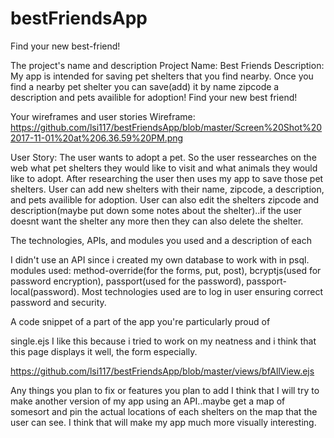 # bestFriendsApp
Find your new best-friend!



The project's name and description
Project Name: Best Friends
Description: My app is intended for saving pet shelters that you find nearby. Once you find a nearby pet shelter you can save(add) it by name zipcode a description and pets availible for adoption! Find your new best friend!

Your wireframes and user stories
Wireframe: https://github.com/lsi117/bestFriendsApp/blob/master/Screen%20Shot%202017-11-01%20at%206.36.59%20PM.png

User Story: The user wants to adopt a pet. So the user ressearches on the web what pet shelters they would like to visit and what animals they would like to adopt. After researching the user then uses my app to save those pet shelters. User can add new shelters with their name, zipcode, a description, and pets availible for adoption. User can also edit the shelters zipcode and description(maybe put down some notes about the shelter)..if the user doesnt want the shelter any more then they can also delete the shelter.

The technologies, APIs, and modules you used and a description of each

I didn't use an API since i created my own database to work with in psql.
modules used: method-override(for the forms, put, post), bcryptjs(used for password encryption), passport(used for the password), passport-local(password). Most technologies used are to log in user ensuring correct password and security. 



A code snippet of a part of the app you're particularly proud of

single.ejs 
      I like this because i tried to work on my neatness and i think that this page displays it well, the form especially.

https://github.com/lsi117/bestFriendsApp/blob/master/views/bfAllView.ejs

      
      

Any things you plan to fix or features you plan to add
I think that I will try to make another version of my app using an API..maybe get a map of somesort and pin the actual locations of each shelters on the map that the user can see. I think that will make my app much more visually interesting.

